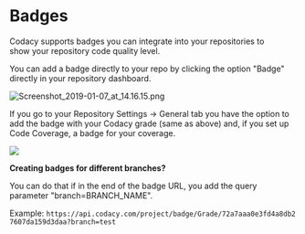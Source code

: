 # Badges

Codacy supports badges you can integrate into your repositories to show your repository code quality level. 

You can add a badge directly to your repo by clicking the option "Badge" directly in your repository dashboard.


![Screenshot\_2019-01-07\_at\_14.16.15.png](https://support.codacy.com/hc/article_attachments/360022405173/Screenshot_2019-01-07_at_14.16.15.png)

If you go to your Repository Settings -&gt; General tab you have the option to add the badge with your Codacy grade (same as above) and, if you set up Code Coverage, a badge for your coverage.

![](https://support.codacy.com/hc/en-us/article_attachments/207480985/Screen_Shot_2016-10-11_at_10.33.01.png)


**Creating badges for different branches?**

You can do that if in the end of the badge URL, you add the query parameter "branch=BRANCH\_NAME". 

Example: `https://api.codacy.com/project/badge/Grade/72a7aaa0e3fd4a8db27607da159d3daa?branch=test`
